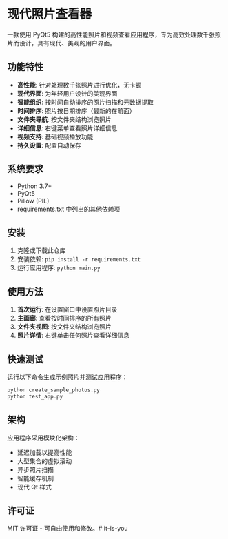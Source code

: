 # 现代照片查看器

一款使用 PyQt5 构建的高性能照片和视频查看应用程序，专为高效处理数千张照片而设计，具有现代、美观的用户界面。

## 功能特性

- **高性能**: 针对处理数千张照片进行优化，无卡顿
- **现代界面**: 为年轻用户设计的美观界面
- **智能组织**: 按时间自动排序的照片扫描和元数据提取
- **时间排序**: 照片按日期排序（最新的在前面）
- **文件夹导航**: 按文件夹结构浏览照片
- **详细信息**: 右键菜单查看照片详细信息
- **视频支持**: 基础视频播放功能
- **持久设置**: 配置自动保存

## 系统要求

- Python 3.7+
- PyQt5
- Pillow (PIL)
- requirements.txt 中列出的其他依赖项

## 安装

1. 克隆或下载此仓库
2. 安装依赖: `pip install -r requirements.txt`
3. 运行应用程序: `python main.py`

## 使用方法

1. **首次运行**: 在设置窗口中设置照片目录
2. **主画廊**: 查看按时间排序的所有照片
3. **文件夹视图**: 按文件夹结构浏览照片
4. **照片详情**: 右键单击任何照片查看详细信息

## 快速测试

运行以下命令生成示例照片并测试应用程序：

```bash
python create_sample_photos.py
python test_app.py
```

## 架构

应用程序采用模块化架构：
- 延迟加载以提高性能
- 大型集合的虚拟滚动
- 异步照片扫描
- 智能缓存机制
- 现代 Qt 样式

## 许可证

MIT 许可证 - 可自由使用和修改。#   i t - i s - y o u  
 